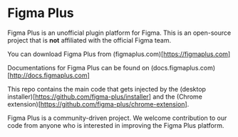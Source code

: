 # Figma Plus

Figma Plus is an unofficial plugin platform for Figma. This is an open-source project that is **not** affiliated with the official Figma team.

You can download Figma Plus from (figmaplus.com)[https://figmaplus.com]

Documentations for Figma Plus can be found on (docs.figmaplus.com)[http://docs.figmaplus.com]

This repo contains the main code that gets injected by the (desktop installer)[https://github.com/figma-plus/installer] and the (Chrome extension)[https://github.com/figma-plus/chrome-extension].

Figma Plus is a community-driven project. We welcome contribution to our code from anyone who is interested in improving the Figma Plus platform.
